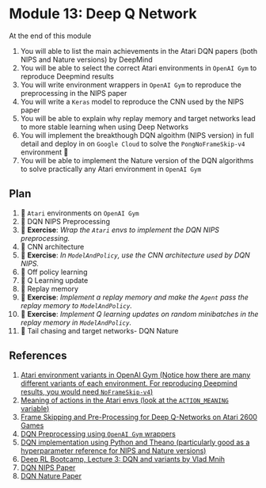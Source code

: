 # Module 13: Deep Q Network

At the end of this module

1. You will able to list the main achievements in the Atari DQN papers (both NIPS and Nature versions) by DeepMind
2. You will be able to select the correct Atari environments in `OpenAI Gym` to reproduce Deepmind results
3. You will write environment wrappers in `OpenAI Gym` to reproduce the preprocessing in the NIPS paper
4. You will write a `Keras` model to reproduce the CNN used by the NIPS paper
5. You will be able to explain why replay memory and target networks lead to more stable learning when using Deep Networks
6. You will implement the breakthough DQN algoithm (NIPS version) in full detail and deploy in on `Google Cloud` to solve the `PongNoFrameSkip-v4` environment :tada:
7. You will be able to implement the Nature version of the DQN algorithms to solve practically any Atari environment in 
`OpenAI Gym`

## Plan 

1. :movie_camera: `Atari` environments on `OpenAI Gym`
2. :movie_camera: DQN NIPS Preprocessing
3. :pencil: **Exercise**: *Wrap the `Atari` envs to implement the DQN NIPS preprocessing.*
4. :movie_camera: CNN architecture
5. :pencil: **Exercise**: *In `ModelAndPolicy`, use the CNN architecture used by DQN NIPS.*
4. :movie_camera: Off policy learning
5. :movie_camera: Q Learning update
6. :movie_camera: Replay memory
7. :pencil: **Exercise**: *Implement a replay memory and make the `Agent` pass the replay memory to `ModelAndPolicy`.*
8. :pencil: **Exercise**: *Implement Q learning updates on random minibatches in the replay memory in `ModelAndPolicy`.*
7. :movie_camera: Tail chasing and target networks- DQN Nature

## References

1. [Atari environment variants in OpenAI Gym (Notice how there are many different variants of each environment. For 
reproducing Deepmind results, you would need `NoFrameSkip-v4`)](https://github.com/openai/gym/blob/master/gym/envs/__init__.py)
2. [Meaning of actions in the Atari envs (look at the `ACTION_MEANING` variable)](https://github.com/openai/gym/blob/master/gym/envs/atari/atari_env.py)
3. [Frame Skipping and Pre-Processing for Deep Q-Networks on Atari 2600 Games](https://danieltakeshi.github.io/2016/11/25/frame-skipping-and-preprocessing-for-deep-q-networks-on-atari-2600-games/)
4. [DQN Preprocessing using `OpenAI Gym` wrappers](https://github.com/openai/baselines/blob/master/baselines/common/atari_wrappers.py)
5. [DQN implementation using Python and Theano (particularly good as a hyperparameter reference for NIPS and Nature versions)](https://github.com/spragunr/deep_q_rl)
6. [Deep RL Bootcamp, Lecture 3: DQN and variants by Vlad Mnih](https://www.youtube.com/watch?v=fevMOp5TDQs)
7. [DQN NIPS Paper](https://arxiv.org/abs/1312.5602)
8. [DQN Nature Paper](https://www.nature.com/articles/nature14236)


